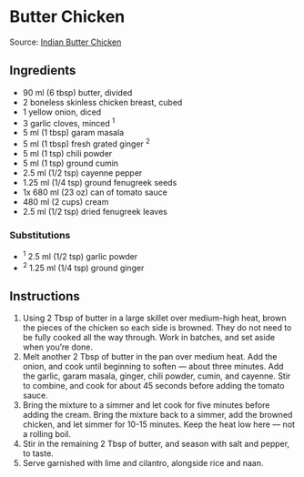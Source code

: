 # Butter Chicken #

Source: [Indian Butter Chicken](https://thekitchenpaper.com/indian-butter-chicken/)

## Ingredients ##
* 90 ml (6 tbsp) butter, divided
* 2 boneless skinless chicken breast, cubed
* 1 yellow onion, diced
* 3 garlic cloves, minced <sup>1</sup>
* 5 ml (1 tbsp) garam masala
* 5 ml (1 tbsp) fresh grated ginger <sup>2</sup>
* 5 ml (1 tsp) chili powder
* 5 ml (1 tsp) ground cumin
* 2.5 ml (1/2 tsp) cayenne pepper
* 1.25 ml (1/4 tsp) ground fenugreek seeds
* 1x 680 ml (23 oz) can of tomato sauce
* 480 ml (2 cups) cream
* 2.5 ml (1/2 tsp) dried fenugreek leaves

### Substitutions ###
* <sup>1</sup> 2.5 ml (1/2 tsp) garlic powder
* <sup>2</sup> 1.25 ml (1/4 tsp) ground ginger

## Instructions ##
1. Using 2 Tbsp of butter in a large skillet over medium-high heat, brown the pieces of the chicken so each side is browned. They do not need to be fully cooked all the way through. Work in batches, and set aside when you’re done.
1. Melt another 2 Tbsp of butter in the pan over medium heat. Add the onion, and cook until beginning to soften — about three minutes. Add the garlic, garam masala, ginger, chili powder, cumin, and cayenne. Stir to combine, and cook for about 45 seconds before adding the tomato sauce.
1. Bring the mixture to a simmer and let cook for five minutes before adding the cream. Bring the mixture back to a simmer, add the browned chicken, and let simmer for 10-15 minutes. Keep the heat low here — not a rolling boil.
1. Stir in the remaining 2 Tbsp of butter, and season with salt and pepper, to taste.
1. Serve garnished with lime and cilantro, alongside rice and naan.
